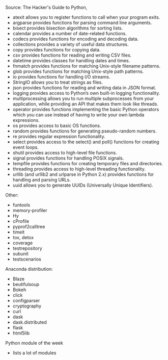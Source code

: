 ﻿Source: The Hacker's Guide to Python, 
- atexit allows you to register functions to call when your program exits.
- argparse provides functions for parsing command line arguments.
- bisect provides bisection algorithms for sorting lists.
- calendar provides a number of date-related functions.
- codecs provides functions for encoding and decoding data.
- collections provides a variety of useful data structures.
- copy provides functions for copying data.
- csv provides functions for reading and writing CSV files.
- datetime provides classes for handling dates and times.
- fnmatch provides functions for matching Unix-style filename patterns.
- glob provides functions for matching Unix-style path patterns.
- io provides functions for handling I/O streams.
- StringIO allows you to treat strings as files.
- json provides functions for reading and writing data in JSON format.
- logging provides access to Python’s own built-in logging functionality.
- multiprocessing allows you to run multiple subprocesses from your application,
while providing an API that makes them look like threads.
- operator provides functions implementing the basic Python operators which you
can use instead of having to write your own lambda expressions.
- os provides access to basic OS functions.
- random provides functions for generating pseudo-random numbers.
- re provides regular expression functionality.
- select provides access to the select() and poll() functions for creating event loops.
- shutil provides access to high-level file functions.
- signal provides functions for handling POSIX signals.
- tempfile provides functions for creating temporary files and directories.
- threading provides access to high-level threading functionality.
- urllib (and urllib2 and urlparse in Python 2.x) provides functions for handling
and parsing URLs.
- uuid allows you to generate UUIDs (Universally Unique Identifiers).

Other:
- funtools
- memory-profiler
- Hy
- cProfile
- pyprof2calltree
- timeit
- tox, detox
- coverage
- testrepository
- subunit
- testscenarios

Anaconda distribution:
- Blaze
- beutifulsoup
- Bokeh
- click
- configparser
- cryptography
- curl
- dask
- dask.distributed
- flask
- html5lib

Python module of the week
- lists a lot of modules